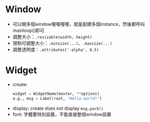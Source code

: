 # Window
- 可以開多個window喔喔喔喔，就是創建多個instance，然後都呼叫mainloop()即可
- 調整大小：```.resizable(width, height)```
- 限制可調整大小：```.minsize(...)```、```.maxsize(...)```
- 調整透明度：```.attributes('-alpha', 0.5)```

# Widget
- create: 
    ```python
    widget = WidgetName(master, **options)
    e.g., msg = Label(root, "Hello world!")
    ```
- display: create does not display
    ```msg.pack()```
- font: 字體要特別設置，不能直接整個window設置